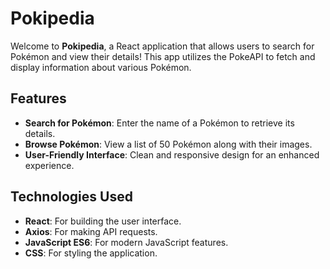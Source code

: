 # Pokipedia

Welcome to **Pokipedia**, a React application that allows users to search for Pokémon and view their details! This app utilizes the PokeAPI to fetch and display information about various Pokémon.

## Features

- **Search for Pokémon**: Enter the name of a Pokémon to retrieve its details.
- **Browse Pokémon**: View a list of 50 Pokémon along with their images.
- **User-Friendly Interface**: Clean and responsive design for an enhanced experience.

## Technologies Used

- **React**: For building the user interface.
- **Axios**: For making API requests.
- **JavaScript ES6**: For modern JavaScript features.
- **CSS**: For styling the application.
